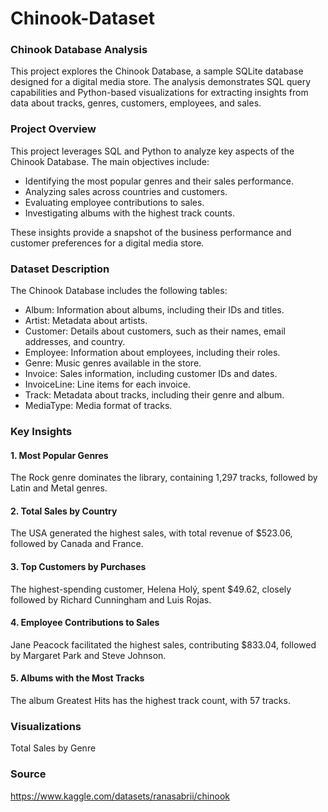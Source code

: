 # Chinook-Dataset

### Chinook Database Analysis

This project explores the Chinook Database, a sample SQLite database designed for a digital media store. The analysis demonstrates SQL query capabilities and Python-based visualizations for extracting insights from data about tracks, genres, customers, employees, and sales.

### Project Overview

This project leverages SQL and Python to analyze key aspects of the Chinook Database. The main objectives include:

- Identifying the most popular genres and their sales performance.
- Analyzing sales across countries and customers.
- Evaluating employee contributions to sales.
- Investigating albums with the highest track counts.

These insights provide a snapshot of the business performance and customer preferences for a digital media store.

### Dataset Description

The Chinook Database includes the following tables:

- Album: Information about albums, including their IDs and titles.
- Artist: Metadata about artists.
- Customer: Details about customers, such as their names, email addresses, and country.
- Employee: Information about employees, including their roles.
- Genre: Music genres available in the store.
- Invoice: Sales information, including customer IDs and dates.
- InvoiceLine: Line items for each invoice.
- Track: Metadata about tracks, including their genre and album.
- MediaType: Media format of tracks.

### Key Insights

#### 1. Most Popular Genres

The Rock genre dominates the library, containing 1,297 tracks, followed by Latin and Metal genres.

#### 2. Total Sales by Country

The USA generated the highest sales, with total revenue of $523.06, followed by Canada and France.

#### 3. Top Customers by Purchases

The highest-spending customer, Helena Holý, spent $49.62, closely followed by Richard Cunningham and Luis Rojas.

#### 4. Employee Contributions to Sales

Jane Peacock facilitated the highest sales, contributing $833.04, followed by Margaret Park and Steve Johnson.

#### 5. Albums with the Most Tracks

The album Greatest Hits has the highest track count, with 57 tracks.

### Visualizations
Total Sales by Genre

### Source

https://www.kaggle.com/datasets/ranasabrii/chinook
